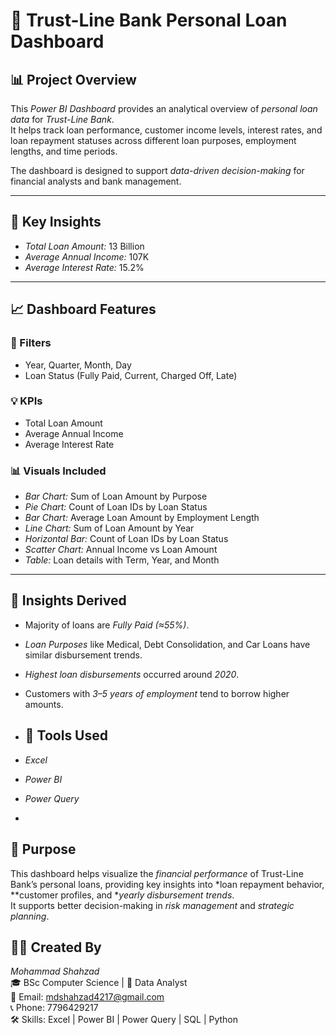 # 🏦 Trust-Line Bank Personal Loan Dashboard

## 📊 Project Overview
This *Power BI Dashboard* provides an analytical overview of *personal loan data* for *Trust-Line Bank*.  
It helps track loan performance, customer income levels, interest rates, and loan repayment statuses across different loan purposes, employment lengths, and time periods.

The dashboard is designed to support *data-driven decision-making* for financial analysts and bank management.

---

## 🎯 Key Insights
- *Total Loan Amount:* 13 Billion  
- *Average Annual Income:* 107K  
- *Average Interest Rate:* 15.2%

---

## 📈 Dashboard Features
### 🧩 Filters
- Year, Quarter, Month, Day  
- Loan Status (Fully Paid, Current, Charged Off, Late)

### 💡 KPIs
- Total Loan Amount  
- Average Annual Income  
- Average Interest Rate  

### 📊 Visuals Included
- *Bar Chart:* Sum of Loan Amount by Purpose  
- *Pie Chart:* Count of Loan IDs by Loan Status  
- *Bar Chart:* Average Loan Amount by Employment Length  
- *Line Chart:* Sum of Loan Amount by Year  
- *Horizontal Bar:* Count of Loan IDs by Loan Status  
- *Scatter Chart:* Annual Income vs Loan Amount  
- *Table:* Loan details with Term, Year, and Month

---

## 🧠 Insights Derived
- Majority of loans are *Fully Paid (≈55%)*.  
- *Loan Purposes* like Medical, Debt Consolidation, and Car Loans have similar disbursement trends.  
- *Highest loan disbursements* occurred around *2020*.  
- Customers with *3–5 years of employment* tend to borrow higher amounts.

- ## 🧰 Tools Used
- *Excel*  
- *Power BI*  
- *Power Query*

- 
## 🚀 Purpose
This dashboard helps visualize the *financial performance* of Trust-Line Bank’s personal loans, providing key insights into *loan repayment behavior, **customer profiles, and **yearly disbursement trends*.  
It supports better decision-making in *risk management* and *strategic planning*. 

## 👨‍💻 Created By
*Mohammad Shahzad*  
🎓 BSc Computer Science | 💼 Data Analyst  
📧 Email: mdshahzad4217@gmail.com  
📞 Phone: 7796429217  
🛠️ Skills: Excel | Power BI | Power Query | SQL | Python  
